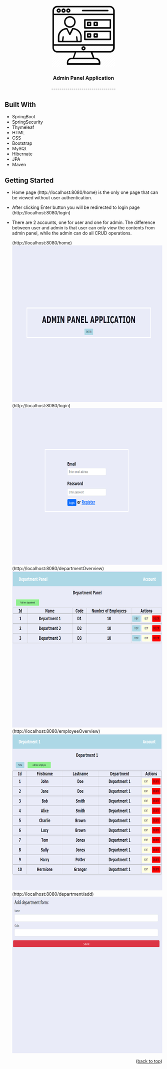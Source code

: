 <a name="readme-top"></a>

<!-- PROJECT LOGO -->
<div align="center">
  <a href="https://github.com/dumitrasculuca07/springboot-crud-implementation">
    <img src="images/logo.png" alt="Logo" width="200" height="200">
  </a>

  <h3 align="center">Admin Panel Application</h3>
  <p align="center">--------------------------------</p>
</div>
<h2>Built With</h2> 

<ul>
  <li>SpringBoot</li>
  <li>SpringSecurity</li>
  <li>Thymeleaf</li>
  <li>HTML</li>
  <li>CSS</li>
  <li>Bootstrap</li>
  <li>MySQL</li>
  <li>Hibernate</li>
  <li>JPA</li>
  <li>Maven</li>
</ul>


<!-- GETTING STARTED -->
## Getting Started
- Home page (http://localhost:8080/home) is the only one page that can be viewed without user authentication.
- After clicking Enter button you will be redirected to login page (http://localhost:8080/login)
- There are 2 accounts, one for user and one for admin. The difference between user and admin is that user can only view the contents from admin panel, while the admin can do all CRUD operations.

  (http://localhost:8080/home)
  <img src="images/homePage.png" alt="homePage" width="1000" height="500">
  (http://localhost:8080/login)
  <img src="images/loginPage.png" alt="loginPage" width="1000" height="500">
  (http://localhost:8080/departmentOverview)
  <img src="images/departmentOverview.png" alt="departmentOverview" width="1000" height="500">
  (http://localhost:8080/employeeOverview)
  <img src="images/employeeOverview.png" alt="employeeOverview" width="1000" height="500">
  (http://localhost:8080/department/add)
  <img src="images/addDepartment.png" alt="addDepartment" width="1000" height="500">
  <p align="right">(<a href="#readme-top">back to top</a>)</p>
